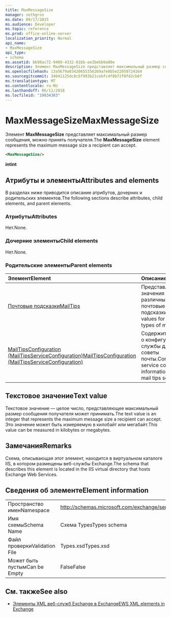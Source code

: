 ```yaml
---
title: MaxMessageSize
manager: sethgros
ms.date: 09/17/2015
ms.audience: Developer
ms.topic: reference
ms.prod: office-online-server
localization_priority: Normal
api_name:
- MaxMessageSize
api_type:
- schema
ms.assetid: bb98ac72-9409-4332-81bb-ee3bebb9a00e
description: Элемент MaxMessageSize представляет максимальный размер сообщения, можно принять получателя.
ms.openlocfilehash: 13a5679a03420655356269a7e8b5e22950724164
ms.sourcegitcommit: 34041125dc8c5f993b21cebfc4f8b72f0fd2cb6f
ms.translationtype: MT
ms.contentlocale: ru-RU
ms.lasthandoff: 06/11/2018
ms.locfileid: "19834383"
---
```

# <a name="maxmessagesize"></a><span data-ttu-id="ad87c-103">MaxMessageSize</span><span class="sxs-lookup"><span data-stu-id="ad87c-103">MaxMessageSize</span></span>

<span data-ttu-id="ad87c-104">Элемент **MaxMessageSize** представляет максимальный размер сообщения, можно принять получателя.</span><span class="sxs-lookup"><span data-stu-id="ad87c-104">The **MaxMessageSize** element represents the maximum message size a recipient can accept.</span></span> 
  
```XML
<MaxMessageSize/>
```

 <span data-ttu-id="ad87c-105">**int**</span><span class="sxs-lookup"><span data-stu-id="ad87c-105">**int**</span></span>
## <a name="attributes-and-elements"></a><span data-ttu-id="ad87c-106">Атрибуты и элементы</span><span class="sxs-lookup"><span data-stu-id="ad87c-106">Attributes and elements</span></span>

<span data-ttu-id="ad87c-107">В разделах ниже приводится описание атрибутов, дочерних и родительских элементов.</span><span class="sxs-lookup"><span data-stu-id="ad87c-107">The following sections describe attributes, child elements, and parent elements.</span></span>
  
### <a name="attributes"></a><span data-ttu-id="ad87c-108">Атрибуты</span><span class="sxs-lookup"><span data-stu-id="ad87c-108">Attributes</span></span>

<span data-ttu-id="ad87c-109">Нет.</span><span class="sxs-lookup"><span data-stu-id="ad87c-109">None.</span></span>
  
### <a name="child-elements"></a><span data-ttu-id="ad87c-110">Дочерние элементы</span><span class="sxs-lookup"><span data-stu-id="ad87c-110">Child elements</span></span>

<span data-ttu-id="ad87c-111">Нет.</span><span class="sxs-lookup"><span data-stu-id="ad87c-111">None.</span></span>
  
### <a name="parent-elements"></a><span data-ttu-id="ad87c-112">Родительские элементы</span><span class="sxs-lookup"><span data-stu-id="ad87c-112">Parent elements</span></span>

|<span data-ttu-id="ad87c-113">**Элемент**</span><span class="sxs-lookup"><span data-stu-id="ad87c-113">**Element**</span></span>|<span data-ttu-id="ad87c-114">**Описание**</span><span class="sxs-lookup"><span data-stu-id="ad87c-114">**Description**</span></span>|
|:-----|:-----|
|[<span data-ttu-id="ad87c-115">Почтовые подсказки</span><span class="sxs-lookup"><span data-stu-id="ad87c-115">MailTips</span></span>](mailtips.md) <br/> |<span data-ttu-id="ad87c-116">Представляет значения для различных типов почтовые подсказки.</span><span class="sxs-lookup"><span data-stu-id="ad87c-116">Represents values for various types of mail tips.</span></span>  <br/> |
|[<span data-ttu-id="ad87c-117">MailTipsConfiguration (MailTipsServiceConfiguration)</span><span class="sxs-lookup"><span data-stu-id="ad87c-117">MailTipsConfiguration (MailTipsServiceConfiguration)</span></span>](mailtipsconfiguration-mailtipsserviceconfiguration.md) <br/> |<span data-ttu-id="ad87c-118">Содержит сведения о конфигурации службы для службы советы почты.</span><span class="sxs-lookup"><span data-stu-id="ad87c-118">Contains service configuration information for the mail tips service.</span></span>  <br/> |
   
## <a name="text-value"></a><span data-ttu-id="ad87c-119">Текстовое значение</span><span class="sxs-lookup"><span data-stu-id="ad87c-119">Text value</span></span>

<span data-ttu-id="ad87c-120">Текстовое значение — целое число, представляющее максимальный размер сообщения получателя может принимать.</span><span class="sxs-lookup"><span data-stu-id="ad87c-120">The text value is an integer that represents the maximum message size a recipient can accept.</span></span> <span data-ttu-id="ad87c-121">Это значение может быть измеряемую в килобайт или мегабайт.</span><span class="sxs-lookup"><span data-stu-id="ad87c-121">This value can be measured in kilobytes or megabytes.</span></span>
  
## <a name="remarks"></a><span data-ttu-id="ad87c-122">Замечания</span><span class="sxs-lookup"><span data-stu-id="ad87c-122">Remarks</span></span>

<span data-ttu-id="ad87c-123">Схема, описывающая этот элемент, находится в виртуальном каталоге IIS, в котором размещены веб-службы Exchange.</span><span class="sxs-lookup"><span data-stu-id="ad87c-123">The schema that describes this element is located in the IIS virtual directory that hosts Exchange Web Services.</span></span>
  
## <a name="element-information"></a><span data-ttu-id="ad87c-124">Сведения об элементе</span><span class="sxs-lookup"><span data-stu-id="ad87c-124">Element information</span></span>

|||
|:-----|:-----|
|<span data-ttu-id="ad87c-125">Пространство имен</span><span class="sxs-lookup"><span data-stu-id="ad87c-125">Namespace</span></span>  <br/> |http://schemas.microsoft.com/exchange/services/2006/types  <br/> |
|<span data-ttu-id="ad87c-126">Имя схемы</span><span class="sxs-lookup"><span data-stu-id="ad87c-126">Schema Name</span></span>  <br/> |<span data-ttu-id="ad87c-127">Схема Types</span><span class="sxs-lookup"><span data-stu-id="ad87c-127">Types schema</span></span>  <br/> |
|<span data-ttu-id="ad87c-128">Файл проверки</span><span class="sxs-lookup"><span data-stu-id="ad87c-128">Validation File</span></span>  <br/> |<span data-ttu-id="ad87c-129">Types.xsd</span><span class="sxs-lookup"><span data-stu-id="ad87c-129">Types.xsd</span></span>  <br/> |
|<span data-ttu-id="ad87c-130">Может быть пустым</span><span class="sxs-lookup"><span data-stu-id="ad87c-130">Can be Empty</span></span>  <br/> |<span data-ttu-id="ad87c-131">False</span><span class="sxs-lookup"><span data-stu-id="ad87c-131">False</span></span>  <br/> |
   
## <a name="see-also"></a><span data-ttu-id="ad87c-132">См. также</span><span class="sxs-lookup"><span data-stu-id="ad87c-132">See also</span></span>



- [<span data-ttu-id="ad87c-133">Элементы XML веб-служб Exchange в Exchange</span><span class="sxs-lookup"><span data-stu-id="ad87c-133">EWS XML elements in Exchange</span></span>](ews-xml-elements-in-exchange.md)

